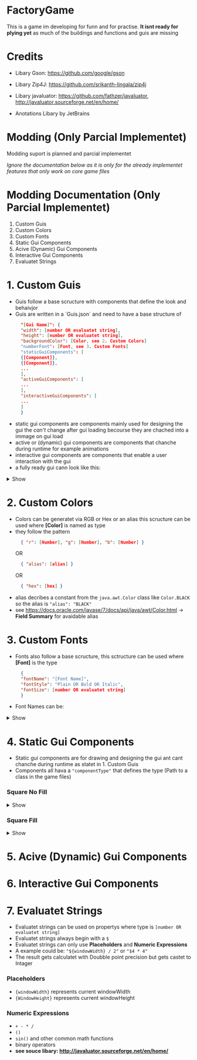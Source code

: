 # FactoryGame
  This is a game im developing for funn and for practise.
  **It isnt ready for plying yet** as much of the buildings and functions and guis are missing

# Credits
  - Libary Gson: https://github.com/google/gson
  - Libary Zip4J: https://github.com/srikanth-lingala/zip4j
  - Libary javaluator: https://github.com/fathzer/javaluator, http://javaluator.sourceforge.net/en/home/

  - Anotations Libary by JetBrains

# Modding (Only Parcial Implementet)
  Modding suport is planned and parcial implementet

  *Ignore the documentation below as it is only for the already implementet features that only work on core game files*

# Modding Documentation (Only Parcial Implementet)

  1. Custom Guis
  2. Custom Colors
  3. Custom Fonts
  4. Static Gui Components
  5. Acive (Dynamic) Gui Components
  6. Interactive Gui Components
  7. Evaluatet Strings


# 1. Custom Guis
  - Guis follow a base scructure with components that define the look and behaivjor
  - Guis are written in a ´Guis.json´ and need to have a base structure of
    ```json
      "[Gui Name]": {
      "width": [number OR evaluatet string],
      "height": [number OR evaluatet string],
      "backgroundColor": [Color, see 2. Custom Colors]
      "numberFont": [Font, see 3. Custom Fonts]
      "staticGuiComponents": [
      {[Component]},
      {[Component]},
      ...
      ],
      "activeGuiComponents": [
      ...
      ],
      "interactiveGuiComponents": [
      ...
      ]
      }
    ```
  - static gui components are components mainly used for designing the gui the *can't* change after gui loading becourse
  they are chached into a immage on gui load
  - active or (dynamic) gui components are components that chanche during runtime for example animations
  - interactive gui components are components that enable a user interaction with the gui
  - a fully ready gui cann look like this:

<details><summary>Show</summary>
  - Current gui for buildings

  ```json
    "BuildingGuiInputOutputNonAnimated": {
    "width": 400,
    "height": 400,
    "backgroundColor":{
    "r": 135,
    "g": 135,
    "b": 135,
    "a": 120
    },
    "numberFont": {
    "fontName": "Century",
    "fontStyle": "Plain",
    "fontSize": 5
    },
    "staticGuiComponents":[
    {
    "componentType": "GameCore.GuiElements.SquareNoFill",
    "strokeWeight": 5,
    "startX": 20,
    "startY": 104,
    "width": 64,
    "height": 64,
    "color":{
    "alias": "BLACK"
    }
    },
    {
    "componentType": "GameCore.GuiElements.SquareNoFill",
    "strokeWeight": 5,
    "startX": 84,
    "startY": 104,
    "width": 64,
    "height": 64,
    "color":{
    "alias": "BLACK"
    }
    },
    {
    "componentType": "GameCore.GuiElements.SquareNoFill",
    "strokeWeight": 5,
    "startX": 20,
    "startY": 168,
    "width": 64,
    "height": 64,
    "color":{
    "alias": "BLACK"
    }
    },
    {
    "componentType": "GameCore.GuiElements.SquareNoFill",
    "strokeWeight": 5,
    "startX": 84,
    "startY": 168,
    "width": 64,
    "height": 64,
    "color":{
    "alias": "BLACK"
    }
    },
    {
    "componentType": "GameCore.GuiElements.SquareNoFill",
    "strokeWeight": 5,
    "startX": 20,
    "startY": 232,
    "width": 64,
    "height": 64,
    "color": {
    "alias": "BLACK"
    }
    },
    {
    "componentType": "GameCore.GuiElements.SquareNoFill",
    "strokeWeight": 5,
    "startX": 84,
    "startY": 232,
    "width": 64,
    "height": 64,
    "color":{
    "alias": "BLACK"
    }
    },
    {
    "componentType": "GameCore.GuiElements.SquareNoFill",
    "strokeWeight": 5,
    "startX": 252,
    "startY": 104,
    "width": 64,
    "height": 64,
    "color":{
    "alias": "BLACK"
    }
    },
    {
    "componentType": "GameCore.GuiElements.SquareNoFill",
    "strokeWeight": 5,
    "startX": 252,
    "startY": 168,
    "width": 64,
    "height": 64,
    "color": {
    "alias": "BLACK"
    }
    },
    {
    "componentType": "GameCore.GuiElements.SquareNoFill",
    "strokeWeight": 5,
    "startX": 252,
    "startY": 232,
    "width": 64,
    "height": 64,
    "color": {
    "alias": "BLACK"
    }
    },
    {
    "componentType": "GameCore.GuiElements.SquareNoFill",
    "strokeWeight": 5,
    "startX": 316,
    "startY": 104,
    "width": 64,
    "height": 64,
    "color":{
    "alias": "BLACK"
    }
    },
    {
    "componentType": "GameCore.GuiElements.SquareNoFill",
    "strokeWeight": 5,
    "startX": 316,
    "startY": 168,
    "width": 64,
    "height": 64,
    "color": {
    "alias": "BLACK"
    }
    },
    {
    "componentType": "GameCore.GuiElements.SquareNoFill",
    "strokeWeight": 5,
    "startX": 316,
    "startY": 232,
    "width": 64,
    "height": 64,
    "color":{
    "alias": "BLACK"
    }
    }
    ],
    "activeGuiComponents": [
    {
    "componentType": "GameCore.GuiElements.NonAnimatedGuiIcon",
    "startX": 168,
    "startY": 168,
    "width": 64,
    "height": 64
    },
    {
    "componentType": "GameCore.GuiElements.InputItemTexture",
    "slot": 0,
    "startX": 20,
    "startY": 104,
    "width": 64,
    "height": 64,
    "cacheFontMetrics": true,
    "textOffsetX": -2,
    "textOffsetY": -4
    },
    {
    "componentType": "GameCore.GuiElements.InputItemTexture",
    "slot": 1,
    "startX": 84,
    "startY": 104,
    "width": 64,
    "height": 64,
    "cacheFontMetrics": true,
    "textOffsetX": -2,
    "textOffsetY": -4
    },
    {
    "componentType": "GameCore.GuiElements.InputItemTexture",
    "slot": 2,
    "startX": 20,
    "startY": 168,
    "width": 64,
    "height": 64,
    "cacheFontMetrics": true,
    "textOffsetX": -2,
    "textOffsetY": -4
    },
    {
    "componentType": "GameCore.GuiElements.InputItemTexture",
    "slot": 3,
    "startX": 84,
    "startY": 168,
    "width": 64,
    "height": 64,
    "cacheFontMetrics": true,
    "textOffsetX": -2,
    "textOffsetY": -4
    },
    {
    "componentType": "GameCore.GuiElements.InputItemTexture",
    "slot": 4,
    "startX": 20,
    "startY": 232,
    "width": 64,
    "height": 64,
    "cacheFontMetrics": true,
    "textOffsetX": -2,
    "textOffsetY": -4
    },
    {
    "componentType": "GameCore.GuiElements.InputItemTexture",
    "slot": 5,
    "startX": 84,
    "startY": 232,
    "width": 64,
    "height": 64,
    "cacheFontMetrics": true,
    "textOffsetX": -2,
    "textOffsetY": -4
    },
    {
    "componentType": "GameCore.GuiElements.OutputItemTexture",
    "slot": 0,
    "startX": 252,
    "startY": 104,
    "width": 64,
    "height": 64,
    "cacheFontMetrics": true,
    "textOffsetX": -2,
    "textOffsetY": -4
    },
    {
    "componentType": "GameCore.GuiElements.OutputItemTexture",
    "slot": 1,
    "startX": 252,
    "startY": 168,
    "width": 64,
    "height": 64,
    "cacheFontMetrics": true,
    "textOffsetX": -2,
    "textOffsetY": -4
    },
    {
    "componentType": "GameCore.GuiElements.OutputItemTexture",
    "slot": 2,
    "startX": 252,
    "startY": 232,
    "width": 64,
    "height": 64,
    "cacheFontMetrics": true,
    "textOffsetX": -2,
    "textOffsetY": -4
    },
    {
    "componentType": "GameCore.GuiElements.OutputItemTexture",
    "slot": 3,
    "startX": 316,
    "startY": 104,
    "width": 64,
    "height": 64,
    "cacheFontMetrics": true,
    "textOffsetX": -2,
    "textOffsetY": -4
    },
    {
    "componentType": "GameCore.GuiElements.OutputItemTexture",
    "slot": 4,
    "startX": 316,
    "startY": 168,
    "width": 64,
    "height": 64,
    "cacheFontMetrics": true,
    "textOffsetX": -2,
    "textOffsetY": -4
    },
    {
    "componentType": "GameCore.GuiElements.OutputItemTexture",
    "slot": 5,
    "startX": 316,
    "startY": 232,
    "width": 64,
    "height": 64,
    "cacheFontMetrics": true,
    "textOffsetX": -2,
    "textOffsetY": -4
    }
    ],
    "interactiveGuiComponents": []
    }
  ```
</details>

# 2. Custom Colors
  - Colors can be generatet via RGB or Hex or an alias this scructure can be used where **[Color]** is named as type
  - they follow the pattern
    ```json
      { "r": [Number], "g": [Number], "b": [Number] }
    ```
      OR
    ```json
      { "alias": [alias] }
    ```
      OR
    ```json
      { "hex": [hex] }
    ```
  - alias decribes a constant from the ```java.awt.Color``` class like ```Color.BLACK``` so the alias is 
    ```"alias": "BLACK"```
  - see https://docs.oracle.com/javase/7/docs/api/java/awt/Color.html -> **Field Summary** for avaidable alias

# 3. Custom Fonts
  - Fonts also follow a base scructure, this sctructure can be used where **[Font]** is the type
    ```json
      {
      "fontName": "[Font Name]",
      "fontStyle": "Plain OR Bold OR Italic",
      "fontSize": [number OR evaluatet string]
      }
    ```
  - Font Names can be:

<details><summary>Show</summary>
  -Reference: https://alvinalexander.com/blog/post/jfc-swing/swing-faq-list-fonts-current-platform/

  ```cs
    #GungSeo
    #HeadLineA
    #PCMyungjo
    #PilGi
    Abadi MT Condensed Extra Bold
    Abadi MT Condensed Light
    Academy Engraved LET
    Al Bayan
    American Typewriter
    Andale Mono
    Apple Casual
    Apple Chancery
    Apple LiGothic
    Apple LiSung
    Apple Symbols
    AppleGothic
    AppleMyungjo
    Arial
    Arial Black
    Arial Hebrew
    Arial Narrow
    Arial Rounded MT Bold
    Ayuthaya
    Baghdad
    Bank Gothic
    Baskerville
    Baskerville Old Face
    Batang
    Bauhaus 93
    Bell MT
    Bernard MT Condensed
    BiauKai
    Big Caslon
    Bitstream Vera Sans
    Bitstream Vera Sans Mono
    Bitstream Vera Serif
    Blackmoor LET
    BlairMdITC TT
    Bodoni Ornaments ITC TT
    Bodoni SvtyTwo ITC TT
    Bodoni SvtyTwo OS ITC TT
    Bodoni SvtyTwo SC ITC TT
    Book Antiqua
    Bookman Old Style
    Bordeaux Roman Bold LET
    Bradley Hand ITC TT
    Braggadocio
    Britannic Bold
    Brush Script MT
    Calisto MT
    Century
    Century Gothic
    Century Schoolbook
    Chalkboard
    Charcoal CY
    Cochin
    Colonna MT
    Comic Sans MS
    Cooper Black
    Copperplate
    Copperplate Gothic Bold
    Copperplate Gothic Light
    Corsiva Hebrew
    Courier
    Courier New
    Cracked
    Curlz MT
    DecoType Naskh
    Desdemona
    Devanagari MT
    Dialog
    DialogInput
    Didot
    Edwardian Script ITC
    Engravers MT
    Euphemia UCAS
    Eurostile
    Footlight MT Light
    Futura
    Garamond
    GB18030 Bitmap
    Geeza Pro
    Geneva
    Geneva CY
    Georgia
    Gill Sans
    Gill Sans Ultra Bold
    Gloucester MT Extra Condensed
    Goudy Old Style
    Gujarati MT
    Gulim
    Gurmukhi MT
    Haettenschweiler
    Handwriting - Dakota
    Harrington
    Hei
    Helvetica
    Helvetica CY
    Helvetica Neue
    Herculanum
    Hiragino Kaku Gothic Pro
    Hiragino Kaku Gothic Std
    Hiragino Maru Gothic Pro
    Hiragino Mincho Pro
    Hoefler Text
    Impact
    Imprint MT Shadow
    InaiMathi
    Jazz LET
    Kai
    Kino MT
    Krungthep
    KufiStandardGK
    LiHei Pro
    LiSong Pro
    Lucida Blackletter
    Lucida Bright
    Lucida Calligraphy
    Lucida Fax
    Lucida Grande
    Lucida Handwriting
    Lucida Sans
    Lucida Sans Typewriter
    Marker Felt
    Matura MT Script Capitals
    Mistral
    Modern No. 20
    Mona Lisa Solid ITC TT
    Monaco
    Monospaced
    Monotype Corsiva
    Monotype Sorts
    MS Gothic
    MS Mincho
    MS PGothic
    MS PMincho
    Mshtakan
    MT Extra
    Nadeem
    New Peninim MT
    News Gothic MT
    Onyx
    OpenSymbol
    Optima
    Osaka
    Palatino
    Papyrus
    Party LET
    Perpetua Titling MT
    Plantagenet Cherokee
    Playbill
    PMingLiU
    PortagoITC TT
    Princetown LET
    Raanana
    Rockwell
    Rockwell Extra Bold
    SansSerif
    Santa Fe LET
    Sathu
    Savoye LET
    SchoolHouse Cursive B
    SchoolHouse Printed A
    Serif
    Silom
    SimSun
    Skia
    Snell Roundhand
    Stencil
    STFangsong
    STHeiti
    STKaiti
    Stone Sans ITC TT
    Stone Sans Sem ITC TT
    STSong
    Symbol
    Synchro LET
    Tahoma
    Thonburi
    Times
    Times New Roman
    Trebuchet MS
    Type Embellishments One LET
    Verdana
    Webdings
    Wide Latin
    Wingdings
    Wingdings 2
    Wingdings 3
    Zapf Dingbats
    Zapfino
  ```

</details>

# 4. Static Gui Components
  - Static gui components are for drawing and designing the gui ant cant chanche during runtime as statet in 1. Custom Guis
  - Components all hava a ```"componentType"``` that defines the type (Path to a class in the game files)
  ### Square No Fill

<details><summary>Show</summary>
  - Syntax:
  
  ```json
    {
      "componentType": "GameCore.GuiElements.SquareNoFill",
      "strokeWeight": [number OR evaluatet string],
      "startX": [number OR evaluatet string],
      "startY": [number OR evaluatet string],
      "width": [number OR evaluatet string],
      "height": [number OR evaluatet string],
      "color": [Color, see 2. Custom Colors]
    }
  ```

  - will draw a hollow square, parameters should be self explanetory
</details>

  ### Square Fill

<details><summary>Show</summary>
  - Syntax:
  
  ```json
    {
      "componentType": "GameCore.GuiElements.SquareFill",
      "strokeWeight": [number OR evaluatet string],
      "startX": [number OR evaluatet string],
      "startY": [number OR evaluatet string],
      "width": [number OR evaluatet string],
      "height": [number OR evaluatet string],
      "color": [Color, see 2. Custom Colors]
    }
  ```

  - will draw a filled square, parameters should be self explanetory
</details>

# 5. Acive (Dynamic) Gui Components

# 6. Interactive Gui Components

# 7. Evaluatet Strings
  - Evaluatet strings can be used on propertys where type is ```[number OR evaluatet string]```
  - Evaluatet strings always begin with a ```$```
  - Evaluatet strings can only use **Placeholders** and **Numeric Expressions**
  - A example could be: ```"${windowWidth} / 2"``` or ```"$4 * 4"```
  - The result gets calculatet with Doubble point precision but gets castet to Intager

### Placeholders
  - ```{windowWidth}``` represents current windowWidth
  - ```{WindowHeight}``` represents current windowHeight

### Numeric Expressions
  - ```+ - * /```
  - ```()```
  - ```sin()``` and other common math functions
  - binary operators
  - **see souce libary: http://javaluator.sourceforge.net/en/home/**
